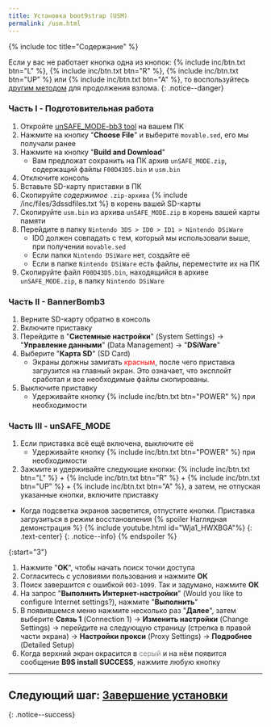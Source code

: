 ```yaml
---
title: Установка boot9strap (USM)
permalink: /usm.html
---
```


{% include toc title="Содержание" %}

Если у вас не работает кнопка одна из кнопок: {% include inc/btn.txt btn="L" %}, {% include inc/btn.txt btn="R" %}, {% include inc/btn.txt btn="UP" %} или {% include inc/btn.txt btn="A" %}, то воспользуйтесь [другим методом](fredtool) для продолжения взлома.
{: .notice--danger}

### Часть I - Подготовительная работа

1. Откройте [unSAFE_MODE-bb3 tool](https://3ds.nhnarwhal.com/3dstools/unsafemode.php) на вашем ПК
1. Нажмите на кнопку "**Choose File**" и выберите `movable.sed`, его мы получали ранее
1. Нажмите на кнопку "**Build and Download**"
    * Вам предложат сохранить на ПК архив `unSAFE_MODE.zip`, содержащий файлы `F00D43D5.bin` и `usm.bin`
1. Отключите консоль
1. Вставьте SD-карту приставки в ПК 
1. Скопируйте _содержимое_ `.zip-архива` {% include /inc/files/3dssdfiles.txt %} в корень вашей SD-карты
1. Скопируйте `usm.bin` из архива `unSAFE_MODE.zip` в корень вашей карты памяти
1. Перейдите в папку `Nintendo 3DS > ID0 > ID1 > Nintendo DSiWare`
    * ID0 должен совпадать с тем, который мы использовали выше, при получении `movable.sed`
    * Если папки `Nintendo DSiWare` нет, создайте её
    * Если в папке `Nintendo DSiWare` есть файлы, переместите их на ПК 
1. Скопируйте файл `F00D43D5.bin`, находящийся в архиве `unSAFE_MODE.zip`, в папку `Nintendo DSiWare`

### Часть II - BannerBomb3

1. Верните SD-карту обратно в консоль
1. Включите приставку 
1. Перейдите в "**Системные настройки**" (System Settings) -> "**Управление данными**" (Data Management) -> "**DSiWare**"
1. Выберите "**Карта SD**" (SD Card)
    * Экраны должны замигать <span style="color: red">красным</span>, после чего приставка загрузится на главный экран. Это означает, что эксплойт сработал и все необходимые файлы скопированы.
1. Выключите приставку 
    * Удерживайте кнопку {% include inc/btn.txt btn="POWER" %} при необходимости 

### Часть III - unSAFE_MODE

1. Если приставка всё ещё включена, выключите её 
    * Удерживайте кнопку {% include inc/btn.txt btn="POWER" %} при необходимости 
1. Зажмите и удерживайте следующие кнопки: {% include inc/btn.txt btn="L" %} + {% include inc/btn.txt btn="R" %} + {% include inc/btn.txt btn="UP" %} + {% include inc/btn.txt btn="A" %}, а затем, не отпуская указанные кнопки, включите приставку
  + Когда подсветка экранов засветится, отпустите кнопки. Приставка загрузиться в режим восстановления
{% spoiler Наглядная демонстрация %}
{% include youtube.html id="Wja1_HWXBGA"%}
{: .text-center}
{: .notice--info}
{% endspoiler %}

{:start="3"}
1. Нажмите "**OK**", чтобы начать поиск точки доступа 
1. Согласитесь с условиями пользования и нажмите **ОК**
1. Поиск завершится с ошибкой `003-1099`. Так и задумано, нажмите **ОК**
1. На запрос "**Выполнить Интернет-настройки**" (Would you like to configure Internet settings?), нажмите "**Выполнить**"
1. В появившемся меню нажмите несколько раз "**Далее**", затем выберите **Связь 1** (Connection 1) -> **Изменить настройки** (Change Settings) -> перейдите на следующую страницу (стрелка в правой части экрана) -> **Настройки прокси** (Proxy Settings) -> **Подробнее** (Detailed Setup)
1. Когда верхний экран окрасится в <span style="color: grey">серый</span> и на нём появится сообщение **B9S install SUCCESS**, нажмите любую кнопку

___

## **Следующий шаг:** [Завершение установки](finalizing-setup)
{: .notice--success}

<script>
	localStorage.setItem('usm', 1);
</script>